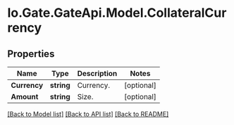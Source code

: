 
# Io.Gate.GateApi.Model.CollateralCurrency

## Properties

Name | Type | Description | Notes
------------ | ------------- | ------------- | -------------
**Currency** | **string** | Currency. | [optional] 
**Amount** | **string** | Size. | [optional] 

[[Back to Model list]](../README.md#documentation-for-models)
[[Back to API list]](../README.md#documentation-for-api-endpoints)
[[Back to README]](../README.md)
